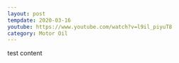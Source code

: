 ```yaml
---
layout: post
tempdate: 2020-03-16
youtube: https://www.youtube.com/watch?v=l9il_piyuT8
category: Motor Oil
---
```

test content